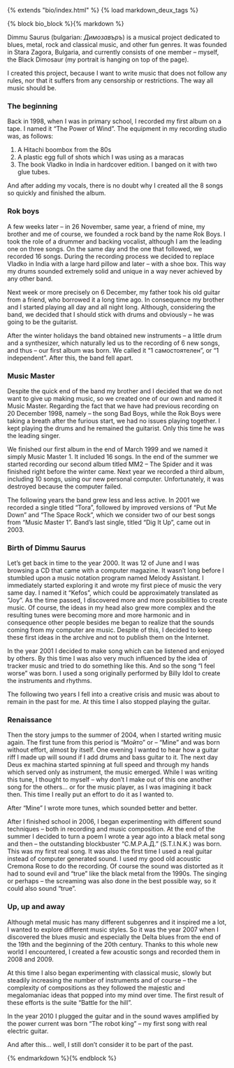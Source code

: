 {% extends "bio/index.html" %}
{% load markdown_deux_tags %}

{% block bio_block %}{% markdown %}

Dimmu Saurus (bulgarian: *Димозавъръ*) is a musical project dedicated to blues, metal, rock and classical music, and other fun genres. It was founded in Stara Zagora, Bulgaria, and currently consists of one member – myself, the Black Dimosaur (my portrait is hanging on top of the page).

I created this project, because I want to write music that does not follow any rules, nor that it suffers from any censorship or restrictions. The way all music should be.

### The beginning
Back in 1998, when I was in primary school, I recorded my first album on a tape. I named it “The Power of Wind”. The equipment in my recording studio was, as follows:

1. A Hitachi boombox from the 80s
2. A plastic egg full of shots which I was using as a maracas
3. The book Vladko in India in hardcover edition. I banged on it with two glue tubes.

And after adding my vocals, there is no doubt why I created all the 8 songs so quickly and finished the album.

### Rok boys

A few weeks later – in 26 November, same year, a friend of mine, my brother and me of course, we founded a rock band by the name Rok Boys. I took the role of a drummer and backing vocalist, although I am the leading one on three songs. On the same day and the one that followed, we recorded 16 songs. During the recording process we decided to replace Vladko in India with a large hard pillow and later – with a shoe box. This way my drums sounded extremely solid and unique in a way never achieved by any other band.

Next week or more precisely on 6 December, my father took his old guitar from a friend, who borrowed it a long time ago. In consequence my brother and I started playing all day and all night long. Although, considering the band, we decided that I should stick with drums and obviously – he was going to be the guitarist.

After the winter holidays the band obtained new instruments – a little drum and a synthesizer, which naturally led us to the recording of 6 new songs, and thus – our first album was born. We called it “1 самостоятелен”, or “1 independent”. After this, the band fell apart.

### Music Master

Despite the quick end of the band my brother and I decided that we do not want to give up making music, so we created one of our own and named it Music Master. Regarding the fact that we have had previous recording on 20 December 1998, namely – the song Bad Boys, while the Rok Boys were taking a breath after the furious start, we had no issues playing together. I kept playing the drums and he remained the guitarist. Only this time he was the leading singer.

We finished our first album in the end of March 1999 and we named it simply Music Master 1. It included 16 songs. In the end of the summer we started recording our second album titled MM2 – The Spider and it was finished right before the winter came. Next year we recorded a third album, including 10 songs, using our new personal computer. Unfortunately, it was destroyed because the computer failed.

The following years the band grew less and less active. In 2001 we recorded a single titled “Tora”, followed by improved versions of “Put Me Down” and “The Space Rock”, which we consider two of our best songs from “Music Master 1”. Band’s last single, titled “Dig It Up”, came out in 2003.

### Birth of Dimmu Saurus

Let’s get back in time to the year 2000. It was 12 of June and I was browsing a CD that came with a computer magazine. It wasn’t long before I stumbled upon a music notation program named Melody Assistant. I immediately started exploring it and wrote my first piece of music the very same day. I named it “Kefos”, which could be approximately translated as “Joy”. As the time passed, I discovered more and more possibilities to create music. Of course, the ideas in my head also grew more complex and the resulting tunes were becoming more and more harmonic and in consequence other people besides me began to realize that the sounds coming from my computer are music. Despite of this, I decided to keep these first ideas in the archive and not to publish them on the Internet.

In the year 2001 I decided to make song which can be listened and enjoyed by others. By this time I was also very much influenced by the idea of tracker music and tried to do something like this. And so the song “I feel worse” was born. I used a song originally performed by Billy Idol to create the instruments and rhythms.

The following two years I fell into a creative crisis and music was about to remain in the past for me. At this time I also stopped playing the guitar.

### Renaissance

Then the story jumps to the summer of 2004, when I started writing music again. The first tune from this period is “Мойто” or – “Mine” and was born without effort, almost by itself. One evening I wanted to hear how a guitar riff I made up will sound if I add drums and bass guitar to it. The next day Deus ex machina started spinning at full speed and through my hands which served only as instrument, the music emerged. While I was writing this tune, I thought to myself – why don’t I make out of this one another song for the others… or for the music player, as I was imagining it back then. This time I really put an effort to do it as I wanted to.

After “Mine” I wrote more tunes, which sounded better and better.

After I finished school in 2006, I began experimenting with different sound techniques – both in recording and music composition. At the end of the summer I decided to turn a poem I wrote a year ago into a black metal song and then – the outstanding blockbuster “С.М.Р.А.Д.” (S.T.I.N.K.) was born. This was my first real song. It was also the first time I used a real guitar instead of computer generated sound. I used my good old acoustic Cremona Rose to do the recording. Of course the sound was distorted as it had to sound evil and “true” like the black metal from the 1990s. The singing or perhaps – the screaming was also done in the best possible way, so it could also sound “true”.

### Up, up and away

Although metal music has many different subgenres and it inspired me a lot, I wanted to explore different music styles. So it was the year 2007 when I discovered the blues music and especially the Delta blues from the end of the 19th and the beginning of the 20th century. Thanks to this whole new world I encountered, I created a few acoustic songs and recorded them in 2008 and 2009.

At this time I also began experimenting with classical music, slowly but steadily increasing the number of instruments and of course – the complexity of compositions as they followed the majestic and megalomaniac ideas that popped into my mind over time. The first result of these efforts is the suite “Battle for the hill”.

In the year 2010 I plugged the guitar and in the sound waves amplified by the power current was born “The robot king” – my first song with real electric guitar.

And after this… well, I still don’t consider it to be part of the past.

{% endmarkdown %}{% endblock %}
